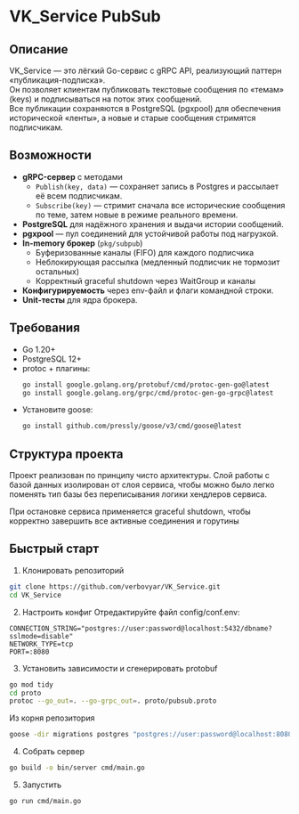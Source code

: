 # VK_Service PubSub

## Описание
VK_Service — это лёгкий Go-сервис с gRPC API, реализующий паттерн «публикация-подписка».  
Он позволяет клиентам публиковать текстовые сообщения по «темам» (keys) и подписываться на поток этих сообщений.  
Все публикации сохраняются в PostgreSQL (pgxpool) для обеспечения исторической «ленты», а новые и старые сообщения стримятся подписчикам.

## Возможности
- **gRPC-сервер** с методами
    - `Publish(key, data)` — сохраняет запись в Postgres и рассылает её всем подписчикам.
    - `Subscribe(key)` — стримит сначала все исторические сообщения по теме, затем новые в режиме реального времени.
- **PostgreSQL** для надёжного хранения и выдачи истории сообщений.
- **pgxpool** — пул соединений для устойчивой работы под нагрузкой.
- **In-memory брокер** (`pkg/subpub`)
    - Буферизованные каналы (FIFO) для каждого подписчика
    - Неблокирующая рассылка (медленный подписчик не тормозит остальных)
    - Корректный graceful shutdown через WaitGroup и каналы
- **Конфигурируемость** через env-файл и флаги командной строки.
- **Unit-тесты** для ядра брокера.

## Требования
- Go 1.20+
- PostgreSQL 12+
- protoc + плагины:
  ```bash
  go install google.golang.org/protobuf/cmd/protoc-gen-go@latest  
  go install google.golang.org/grpc/cmd/protoc-gen-go-grpc@latest
- Установите goose:
  ```bash
  go install github.com/pressly/goose/v3/cmd/goose@latest

## Структура проекта

Проект реализован по принципу чисто архитектуры.
Слой работы с базой данных изолирован от слоя сервиса, чтобы можно было легко поменять тип базы без переписывания логики хендлеров сервиса.

При остановке сервиса применяется graceful shutdown, чтобы корректно завершить все активные соединения и горутины

## Быстрый старт

1. Клонировать репозиторий 
```bash
git clone https://github.com/verbovyar/VK_Service.git
cd VK_Service
```
2. Настроить конфиг
   Отредактируйте файл config/conf.env:
```env
CONNECTION_STRING="postgres://user:password@localhost:5432/dbname?sslmode=disable"
NETWORK_TYPE=tcp
PORT=:8080
```
3. Установить зависимости и сгенерировать protobuf
```bash
go mod tidy
cd proto
protoc --go_out=. --go-grpc_out=. proto/pubsub.proto
```
Из корня репозитория
```bash
goose -dir migrations postgres "postgres://user:password@localhost:8080/dbname?sslmode=disable" up
```
4. Собрать сервер
```bash
go build -o bin/server cmd/main.go
```
5. Запустить
```bash
go run cmd/main.go
```
